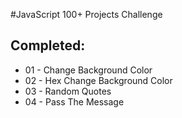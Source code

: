 #JavaScript 100+ Projects Challenge

## Completed:
- 01 - Change Background Color
- 02 - Hex Change Background Color
- 03 - Random Quotes
- 04 - Pass The Message
